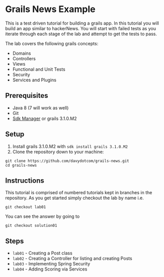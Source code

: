 # Grails News Example

This is a test driven tutorial for building a grails app.
In this tutorial you will build an app similar to hackerNews. You will start with failed tests as you iterate through each stage of the lab and attempt to get the tests to pass.

The lab covers the following grails concepts:

* Domains
* Controllers
* Views
* Functional and Unit Tests
* Security
* Services and Plugins

## Prerequisites

* Java 8 (7 will work as well)
* Git
* [Sdk Manager](http://sdkman.io/) or grails 3.1.0.M2 

## Setup

1. Install grails 3.1.0.M2 with `sdk install grails 3.1.0.M2`
2. Clone the repository down to your machine:
```
git clone https://github.com/davydotcom/grails-news.git
cd grails-news
```


## Instructions

This tutorial is comprised of numbered tutorials kept in branches in the repository. As you get started simply checkout the lab by name i.e. 

```
git checkout lab01 
```

You can see the answer by going to 

```
git checkout solution01
```

## Steps

* `lab01` - Creating a Post class
* `lab02` - Creating a Controller for listing and creating Posts
* `lab03` - Implementing Spring Security
* `lab04` - Adding Scoring via Services
